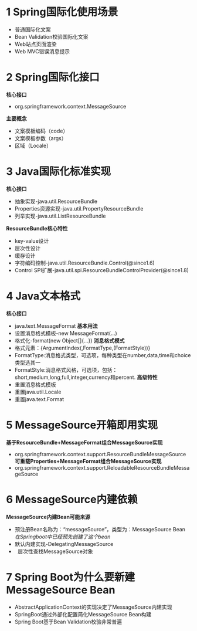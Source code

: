 # 1 Spring国际化使用场景
+ 普通国际化文案
+ Bean Validation校验国际化文案
+ Web站点页面渲染
+ Web MVC错误消息提示

# 2 Spring国际化接口
**核心接口**<br/>
+ org.springframework.context.MessageSource

**主要概念**<br/>
+ 文案模板编码（code）
+ 文案模板参数（args）
+ 区域（Locale）

# 3 Java国际化标准实现
**核心接口**<br/>
+ 抽象实现-java.util.ResourceBundle
+ Properties资源实现-java.util.PropertyResourceBundle
+ 列举实现-java.util.ListResourceBundle

**ResourceBundle核心特性**<br/>
+ key-value设计
+ 层次性设计
+ 缓存设计
+ 字符编码控制-java.util.ResourceBundle.Control(@since1.6)
+ Control SPI扩展-java.util.spi.ResourceBundleControlProvider(@since1.8)

# 4 Java文本格式
**核心接口**<br/>
+ java.text.MessageFormat
**基本用法**<br/>
+ 设置消息格式模板-new MessageFormat(...)
+ 格式化-format(new Object[]{...})
**消息格式模式**<br/>
+ 格式元素：{ArgumentIndex(,FormatType,(FormatStyle))}
+ FormatType:消息格式类型，可选项，每种类型在number,data,time和choice类型选其一
+ FormatStyle:消息格式风格，可选项，包括：short,medium,long,full,integer,currency和percent.
**高级特性**<br/>
+ 重置消息格式模板
+ 重置java.util.Locale
+ 重置java.text.Format

# 5 MessageSource开箱即用实现
**基于ResourceBundle+MessageFormat组合MessageSource实现**<br/>
+ org.springframework.context.support.ResourceBundleMessageSource
**可重载Properties+MessageFormat组合MessageSource实现**<br/>
+ org.springframework.context.support.ReloadableResourceBundleMessageSource

# 6 MessageSource内建依赖
**MessageSource内建Bean可能来源**<br/>
+ 预注册Bean名称为：“messageSource”，类型为：MessageSource Bean
_在Springboot中已经预先创建了这个bean_
+ 默认内建实现-DelegatingMessageSource
+ &nbsp;&nbsp;层次性查找MessageSource对象

# 7 Spring Boot为什么要新建MessageSource Bean
+ AbstractApplicationContext的实现决定了MessageSource内建实现
+ SpringBoot通过外部化配置简化MessageSource Bean构建
+ Spring Boot基于Bean Validation校验非常普遍
